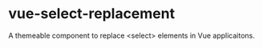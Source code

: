 # vue-select-replacement
A themeable component to replace &lt;select> elements in Vue applicaitons.
